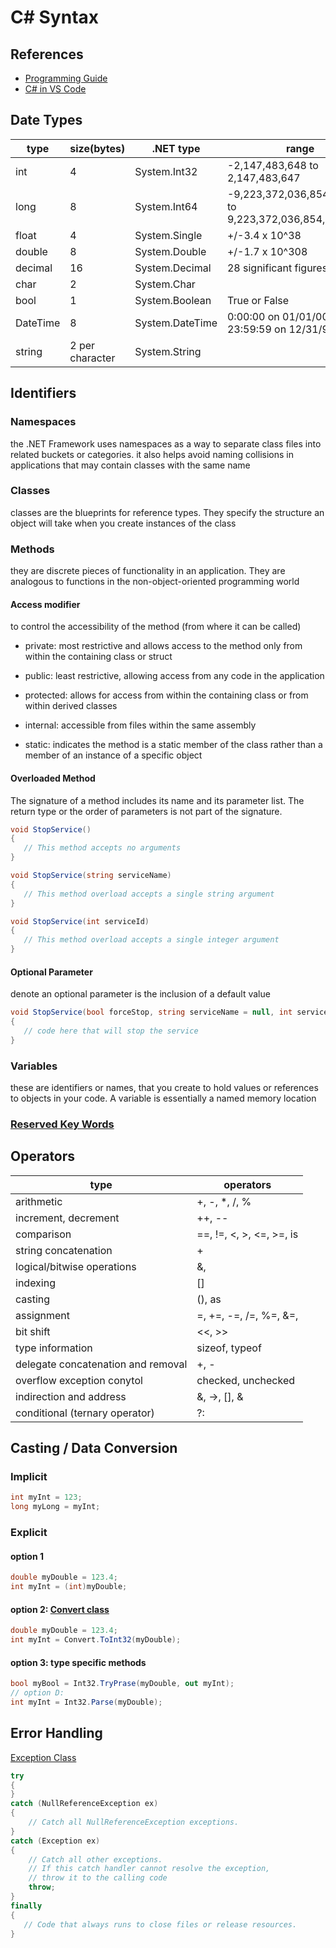 # C# Syntax

## References

- [Programming Guide](https://docs.microsoft.com/en-us/dotnet/csharp/programming-guide/index)
- [C# in VS Code](https://code.visualstudio.com/docs/languages/csharp)

## Date Types

| type     | size(bytes)     | .NET type       | range                                                   |
|----------|-----------------|-----------------|---------------------------------------------------------|
| int      | 4               | System.Int32    | -2,147,483,648 to 2,147,483,647                         |
| long     | 8               | System.Int64    | -9,223,372,036,854,775,808 to 9,223,372,036,854,775,807 |
| float    | 4               | System.Single   | +/-3.4 x 10^38                                          |
| double   | 8               | System.Double   | +/-1.7 x 10^308                                         |
| decimal  | 16              | System.Decimal  | 28 significant figures                                  |
| char     | 2               | System.Char     |                                                         |
| bool     | 1               | System.Boolean  | True or False                                           |
| DateTime | 8               | System.DateTime | 0:00:00 on 01/01/0001 to 23:59:59 on 12/31/9999         |
| string   | 2 per character | System.String   |                                                         |

## Identifiers

### Namespaces  

the .NET Framework uses namespaces as a way to separate class files into related buckets or categories. it also helps avoid naming collisions in applications that may contain classes with the same name  

### Classes

classes are the blueprints for reference types. They specify the structure an object will take when you create instances of the class  

### Methods

they are discrete pieces of functionality in an application. They are analogous to functions in the non-object-oriented programming world  

#### Access modifier

to control the accessibility of the method (from where it can be called)

- private: most restrictive and allows access to the method only from within the containing class or struct

- public: least restrictive, allowing access from any code in the application

- protected: allows for access from within the containing class or from within derived classes

- internal: accessible from files within the same assembly

- static: indicates the method is a static member of the class rather than a member of an instance of a specific object

#### Overloaded Method

The signature of a method includes its name and its parameter list. The return type or the order of parameters is not part of the signature.

```csharp
void StopService()
{
   // This method accepts no arguments
}

void StopService(string serviceName)
{
   // This method overload accepts a single string argument
}

void StopService(int serviceId)
{
   // This method overload accepts a single integer argument
}
```

#### Optional Parameter

denote an optional parameter is the inclusion of a default value

```csharp
void StopService(bool forceStop, string serviceName = null, int serviceId =1)
{
   // code here that will stop the service
}
```

### Variables

these are identifiers or names, that you create to hold values or references to objects in your code. A variable is essentially a named memory location

### [Reserved Key Words](https://docs.microsoft.com/en-us/dotnet/csharp/language-reference/keywords/index)

## Operators

| type                               | operators                                   |
|------------------------------------|---------------------------------------------|
| arithmetic                         | +, -, *, /, %                               |
| increment, decrement               | ++, --                                      |
| comparison                         | ==, !=, <, >, <=, >=, is                    |
| string concatenation               | +                                           |
| logical/bitwise operations         | &, |, ^, @, !, &&, ||                       |
| indexing                           | []                                          |
| casting                            | (), as                                      |
| assignment                         | =, +=, -=, /=, %=, &=, |=, ^=, <<=, >>=, ?? |
| bit shift                          | <<, >>                                      |
| type information                   | sizeof, typeof                              |
| delegate concatenation and removal | +, -                                        |
| overflow exception conytol         | checked, unchecked                          |
| indirection and address            | &, ->, [], &                                |
| conditional (ternary operator)     | ?:                                          |

## Casting / Data Conversion

### Implicit

```csharp
int myInt = 123;
long myLong = myInt;
```

### Explicit

#### option 1

```csharp
double myDouble = 123.4;
int myInt = (int)myDouble;
```

#### option 2: [Convert class](https://docs.microsoft.com/en-us/dotnet/api/system.convert?view=netframework-4.7.2)

```csharp
double myDouble = 123.4;
int myInt = Convert.ToInt32(myDouble);
```

#### option 3: type specific methods

```csharp
bool myBool = Int32.TryPrase(myDouble, out myInt);
// option D:
int myInt = Int32.Parse(myDouble);
```

## Error Handling

[Exception Class](https://docs.microsoft.com/en-us/dotnet/api/system.exception?redirectedfrom=MSDN&view=netframework-4.7.2)

```csharp
try
{
}
catch (NullReferenceException ex)
{
    // Catch all NullReferenceException exceptions.
}
catch (Exception ex)
{
    // Catch all other exceptions.
    // If this catch handler cannot resolve the exception, 
    // throw it to the calling code
    throw;
}
finally
{
   // Code that always runs to close files or release resources.
}
```